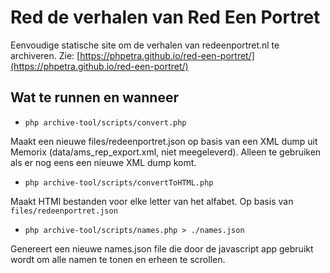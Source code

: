 # Red de verhalen van Red Een Portret

Eenvoudige statische site om de verhalen van redeenportret.nl te archiveren. 
Zie: [https://phpetra.github.io/red-een-portret/](https://phpetra.github.io/red-een-portret/)

## Wat te runnen en wanneer

* `php archive-tool/scripts/convert.php` 

Maakt een nieuwe files/redeenportret.json op basis van een XML dump uit Memorix (data/ams_rep_export.xml, niet meegeleverd). 
Alleen te gebruiken als er nog eens een nieuwe XML dump komt.


* `php archive-tool/scripts/convertToHTML.php` 

Maakt HTMl bestanden voor elke letter van het alfabet. Op basis van `files/redeenportret.json`

* `php archive-tool/scripts/names.php > ./names.json`

Genereert een nieuwe names.json file die door de javascript app gebruikt wordt om alle namen te tonen en erheen te scrollen.

